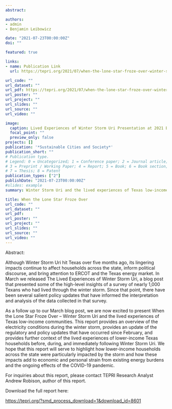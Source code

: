 ```yaml
---
abstract: 

authors:
- admin
- Benjamin Leibowicz

date: "2021-07-23T00:00:00Z"
doi: ""

featured: true

links:
- name: Publication Link
  url: https://tepri.org/2021/07/when-the-lone-star-froze-over-winter-storm-uri-and-the-lived-experiences-of-texas-low-income-communities/

url_code: ""
url_dataset: ""
url_pdf: https://tepri.org/2021/07/when-the-lone-star-froze-over-winter-storm-uri-and-the-lived-experiences-of-texas-low-income-communities/
url_poster: ""
url_project: ""
url_slides: ""
url_source: ""
url_video: ""

image:
  caption: Lived Experiences of Winter Storm Uri Presentation at 2021 BECC Conference
  focal_point: ""
  preview_only: false
projects: []
publication: '*Sustainable Cities and Society*'
publication_short: ""
# Publication type.
# Legend: 0 = Uncategorized; 1 = Conference paper; 2 = Journal article;
# 3 = Preprint / Working Paper; 4 = Report; 5 = Book; 6 = Book section;
# 7 = Thesis; 8 = Patent
publication_types: ["2"]
publishDate: "2021-07-23T00:00:00Z"
#slides: example
summary: Winter Storm Uri and the lived experiences of Texas low-income communities

title: When the Lone Star Froze Over
url_code: ""
url_dataset: ""
url_pdf: 
url_poster: ""
url_project: ""
url_slides: ""
url_source: ""
url_video: ""
---
```


Abstract:

Although Winter Storm Uri hit Texas over five months ago, its lingering impacts continue to affect households across the state, inform political discourse, and bring attention to ERCOT and the Texas energy market. In March we released The Lived Experiences of Winter Storm Uri, a blog post that presented some of the high-level insights of a survey of nearly 1,000 Texans who had lived through the winter storm. Since that point, there have been several salient policy updates that have informed the interpretation and analysis of the data collected in that survey.

As a follow up to our March blog post, we are now excited to present When the Lone Star Froze Over – Winter Storm Uri and the lived experiences of Texas low-income communities. This report provides an overview of the electricity conditions during the winter storm, provides an update of the regulatory and policy updates that have occurred since February, and provides further context of the lived experiences of lower-income Texas households before, during, and immediately following Winter Storm Uri. We hope that this report will serve to highlight how lower-income households across the state were particularly impacted by the storm and how these impacts add to economic and personal strain from existing energy burdens and the ongoing effects of the COVID-19 pandemic.

For inquiries about this report, please contact TEPRI Research Analyst Andrew Robison, author of this report. 

Download the full report here:

https://tepri.org/?smd_process_download=1&download_id=8601

